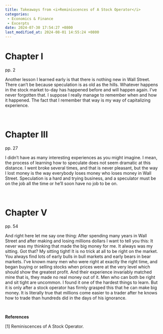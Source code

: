 ```yaml
---
title: Takeaways from <i>Reminiscences of A Stock Operator</i>
categories:
 - Economics & Finance
 - Excerpts
date: 2024-07-30 17:54:27 +0800
last_modified_at: 2024-08-01 14:55:24 +0800
---
```


# Chapter I

pp. 2

Another lesson I learned early is that there is nothing new in Wall Street. There can’t be because speculation is as old as the hills. Whatever happens in the stock market to-day has happened before and will happen again. I’ve never forgotten that. I suppose I really manage to remember when and how it happened. The fact that I remember that way is my way of capitalizing experience.

<br>

# Chapter III

pp. 27

I didn’t have as many interesting experiences as you might imagine. I mean, the process of learning how to speculate does not seem dramatic at this distance. I went broke several times, and that is never pleasant, but the way I lost money is the way everybody loses money who loses money in Wall Street. Speculation is a hard and trying business, and a speculator must be on the job all the time or he’ll soon have no job to be on.

<br>

# Chapter V

pp. 54

And right here let me say one thing: After spending many years in Wall Street and after making and losing millions dollars I want to tell you this: It never was my thinking that made the big money for me. It always was my sitting. Got that? My sitting tight! It is no trick at all to be right on the market. You always find lots of early bulls in bull markets and early bears in bear markets. I’ve known many men who were right at exactly the right time, and began buying or selling stocks when prices were at the very level which should show the greatest profit. And their experience invariably matched mine that is, they made no real money out of it. Men who can both be right and sit tight are uncommon. I found it one of the hardest things to learn. But it is only after a stock operator has firmly grasped this that he can make big money. It is literally true that millions come easier to a trader after he knows how to trade than hundreds did in the days of his ignorance.

<br>

**References**

[1] Reminiscences of A Stock Operator.
